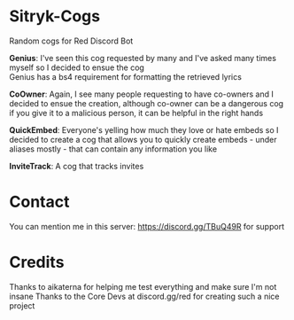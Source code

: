 # Sitryk-Cogs
Random cogs for Red Discord Bot


**Genius**: I've seen this cog requested by many and I've asked many times myself so I decided to ensue the cog           
            Genius has a bs4 requirement for formatting the retrieved lyrics


**CoOwner**: Again, I see many people requesting to have co-owners and I decided to ensue the creation, although co-owner can be a dangerous cog if you give it to a malicious person, it can be helpful in the right hands


**QuickEmbed**: Everyone's yelling how much they love or hate embeds so I decided to create a cog that allows you to quickly create embeds - under aliases mostly - that can contain any information you like


**InviteTrack**: A cog that tracks invites


# Contact

You can mention me in this server: https://discord.gg/TBuQ49R for support

# Credits

Thanks to aikaterna for helping me test everything and make sure I'm not insane
Thanks to the Core Devs at discord.gg/red for creating such a nice project
